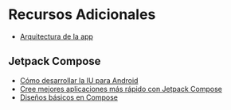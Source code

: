 # Recursos Adicionales

- [Arquitectura de la app](https://developer.android.com/topic/architecture/intro?hl=es-419)

## Jetpack Compose

- [Cómo desarrollar la IU para Android](https://developer.android.com/develop/ui?hl=es-419)
- [Cree mejores aplicaciones más rápido con Jetpack Compose](https://developer.android.com/compose)
- [Diseños básicos en Compose](https://developer.android.com/codelabs/jetpack-compose-layouts?hl=en&utm_source=codelabs.developers.google.com&utm_medium=referral)

